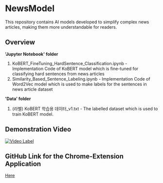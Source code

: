 # NewsModel
This repository contains AI models developed to simplify complex news articles, making them more understandable for readers.
## Overview

**'Jupyter Notebook' folder**
  1) KoBERT_FineTuning_HardSentence_Classification.ipynb - Implementation Code of KoBERT model which is fine-tuned for classifying hard sentences from news articles
  2) Similarity_Based_Sentence_Labeling.ipynb - Implementation Code of Word2Vec model which is used to make labels for the sentences in news article dataset

**'Data' folder**
  1) (라벨) KoBERT 학습용 데이터_v1.txt - The labelled dataset which is used to train KoBERT model.
## Demonstration Video
[![Video Label](http://img.youtube.com/vi/rmYe9K8j9O4/0.jpg)](https://www.youtube.com/watch?v=rmYe9K8j9O4)

## GitHub Link for the Chrome-Extension Application
[Here](https://github.com/Hackathon-NewsEz/chrome_extension)



